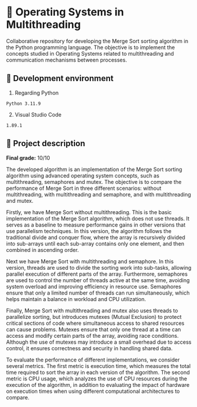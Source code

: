 # 📄 Operating Systems in Multithreading
Collaborative repository for developing the Merge Sort sorting algorithm in the Python programming language. 
The objective is to implement the concepts studied in Operating Systems related to multithreading and communication mechanisms between processes.

## :link: Development environment
1. Regarding Python
```
Python 3.11.9
```
2. Visual Studio Code
```
1.89.1
```
## :link: Project description
**Final grade:** 10/10

The developed algorithm is an implementation of the Merge Sort sorting algorithm using advanced operating system concepts, such as multithreading, semaphores and mutex. The objective is to compare the performance of Merge Sort in three different scenarios: without multithreading, with multithreading and semaphore, and with multithreading and mutex.

Firstly, we have Merge Sort without multithreading. This is the basic implementation of the Merge Sort algorithm, which does not use threads. It serves as a baseline to measure performance gains in other versions that use parallelism techniques. In this version, the algorithm follows the traditional divide and conquer flow, where the array is recursively divided into sub-arrays until each sub-array contains only one element, and then combined in ascending order.

Next we have Merge Sort with multithreading and semaphore. In this version, threads are used to divide the sorting work into sub-tasks, allowing parallel execution of different parts of the array. Furthermore, semaphores are used to control the number of threads active at the same time, avoiding system overload and improving efficiency in resource use. Semaphores ensure that only a limited number of threads can run simultaneously, which helps maintain a balance in workload and CPU utilization.

Finally, Merge Sort with multithreading and mutex also uses threads to parallelize sorting, but introduces mutexes (Mutual Exclusion) to protect critical sections of code where simultaneous access to shared resources can cause problems. Mutexes ensure that only one thread at a time can access and modify certain parts of the array, avoiding race conditions. Although the use of mutexes may introduce a small overhead due to access control, it ensures correctness and security in handling shared data.

To evaluate the performance of different implementations, we consider several metrics. The first metric is execution time, which measures the total time required to sort the array in each version of the algorithm. The second metric is CPU usage, which analyzes the use of CPU resources during the execution of the algorithm, in addition to evaluating the impact of hardware on execution times when using different computational architectures to compare.
